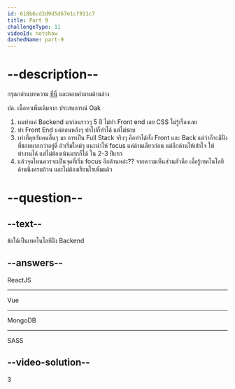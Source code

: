 ```yaml
---
id: 618b6cd2d9d5d67e1cf911c7
title: Part 9
challengeType: 11
videoId: notshow
dashedName: part-9
---
```


# --description--

กรุณาอ่านบทความ [ที่นี่](https://www.freecodecamp.org/news/front-end-developer-vs-back-end-developer-definition-and-meaning-in-practice/) และตอบคำถามด้านล่าง

ปล. เนื้อหาเพิ่มเติมจาก ประสบการณ์ Oak

1) ผมทำแค่ Backend มาก่อนราวๆ 5 ปี ไม่ทำ Front end เลย CSS ไม่รู้เรื่องเลย 
1) ทำ Front End แค่ตอนหลังๆ ทำไปก็ทำได้ แต่ไม่ชอบ
1) เท่าที่คุยกับคนอื่นๆ มา การเป็น Full Stack จริงๆ คือทำได้ทั้ง Front และ Back แต่ว่าก็จะมีฝั่งที่ชอบมากกว่าอยู่ดี ถ้าเริ่มใหม่ๆ แนะนำให้ focus แค่ด้านเดียวก่อน แต่อีกด้านให้เข้าใจ ให้ทำงานได้ แต่ไม่ต้องเน้นมากก็ได้ ใน 2-3 ปีแรก 
1) แล้วจุดไหนควรจะเป็นจุดที่เริ่ม focus อีกด้านหล่ะ?? จากความเห็นส่วนตัวคือ เมื่อรู้เทคโนโลยีด้านนึงครบถ้วน และไม่ต้องเรียนไรเพิ่มแล้ว

# --question--

## --text--

ข้อใด้เป็นเทคโนโลยีฝั่ง Backend

## --answers--

ReactJS

---

Vue

---

MongoDB

---

SASS

## --video-solution--

3
